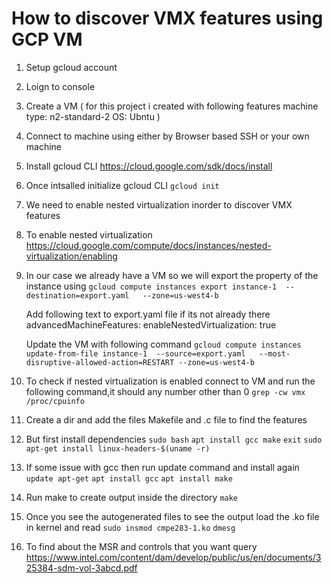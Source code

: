 # How to discover VMX features using GCP VM

1. Setup gcloud account 

2. Loign to console

3. Create a VM 
   ( for this project i created with following features 
    machine type: n2-standard-2
    OS: Ubntu
    )
4. Connect to machine using either by Browser based SSH or your own machine

5. Install gcloud CLI
   https://cloud.google.com/sdk/docs/install

6. Once intsalled initialize gcloud CLI
    `gcloud init`

7. We need to enable nested virtualization inorder to discover VMX features

8. To enable nested virtualization
   https://cloud.google.com/compute/docs/instances/nested-virtualization/enabling

9. In our case we already have a VM so we will export the property of the instance using
   `gcloud compute instances export instance-1  --destination=export.yaml   --zone=us-west4-b`
    
    Add following text to export.yaml file if its not already there 
    advancedMachineFeatures:
      enableNestedVirtualization: true

    Update the VM with following command
    `gcloud compute instances update-from-file instance-1  --source=export.yaml   --most-disruptive-allowed-action=RESTART --zone=us-west4-b`

10. To check if nested virtualization is enabled
    connect to VM and run the following command,it should any number other than 0
    `grep -cw vmx /proc/cpuinfo`

11. Create a dir and add the files Makefile and .c file to find the features

12. But first install dependencies
    `sudo bash`
    `apt install gcc make`
    `exit`
    `sudo apt-get install linux-headers-$(uname -r) `

13. If some issue with gcc then run update command and install again
    `update apt-get`
    `apt install gcc`
    `apt install make`

14. Run make to create output inside the directory
    `make`

15. Once you see the autogenerated files to see the output load the .ko file in kernel and read
     `sudo insmod cmpe283-1.ko`
     `dmesg`

16. To find about the MSR and controls that you want query 
    https://www.intel.com/content/dam/develop/public/us/en/documents/325384-sdm-vol-3abcd.pdf

